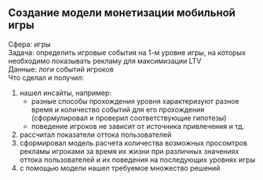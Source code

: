 <h2>Создание модели монетизации мобильной игры</h2>

Сфера: игры<br>
Задача: определить игровые события на 1-м уровне игры, на которых необходимо показывать рекламу для максимизации LTV<br>
Данные: логи событий игроков<br>
Что сделал и получил:
<ol>
 <li>нашел инсайты, например:
  <ul><li>
 разные способы прохождения уровня характеризуют разное время и количество событий для его прохождения (сформулировал и проверил соответствующие гипотезы)</li>
   <li>поведение игроков не зависит от источника привлечения и тд.</li></ul>
<li> рассчитал показатели оттока пользователей</li>
<li> сформировал модель расчета количества возможных просомтров рекламы игроками за время их жизни при различных значениях оттока пользователей и их поведения на последующих уровнях игры</li>
<li> с помощью модели нашел требуемое множество решений</li>
  
  </ol>

